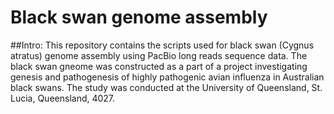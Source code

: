 # Black swan genome assembly
##Intro:
This repository contains the scripts used for black swan (Cygnus atratus) genome assembly using PacBio long reads sequence data. The black swan gneome was constructed as a part of a project investigating genesis and pathogenesis of highly pathogenic avian influenza in Australian black swans. The study was conducted at the University of Queensland, St. Lucia, Queensland, 4027.
